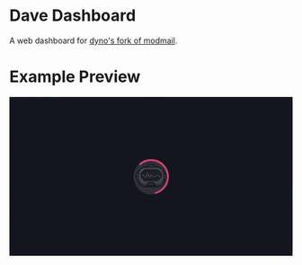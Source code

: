 # Dave Dashboard

A web dashboard for [dyno's fork of modmail](https://github.com/Vap0r1ze/modmailbot).

# Example Preview
![](preview.gif)

